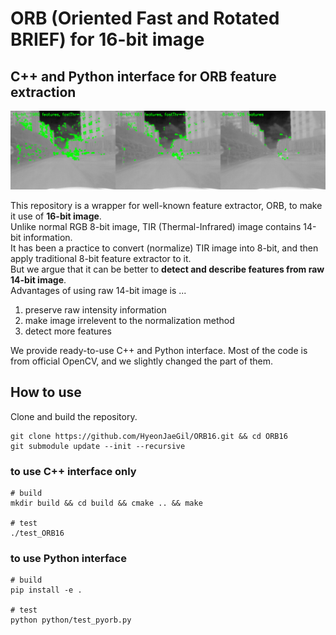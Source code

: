# ORB (Oriented Fast and Rotated BRIEF) for 16-bit image
## C++ and Python interface for ORB feature extraction

![alt text](assets/keypoints.png)

This repository is a wrapper for well-known feature extractor, ORB, to make it use of **16-bit image**.\
Unlike normal RGB 8-bit image, TIR (Thermal-Infrared) image contains 14-bit information.\
It has been a practice to convert (normalize) TIR image into 8-bit, and then apply traditional 8-bit feature extractor to it.\
But we argue that it can be better to **detect and describe features from raw 14-bit image**. \
Advantages of using raw 14-bit image is ...
1.  preserve raw intensity information
2.  make image irrelevent to the normalization method
3.  detect more features

We provide ready-to-use C++ and Python interface.
Most of the code is from official OpenCV, and we slightly changed the part of them.

## How to use
Clone and build the repository.
```
git clone https://github.com/HyeonJaeGil/ORB16.git && cd ORB16
git submodule update --init --recursive
```

### to use C++ interface only
```
# build
mkdir build && cd build && cmake .. && make

# test
./test_ORB16
```

### to use Python interface
```
# build
pip install -e . 

# test
python python/test_pyorb.py
```

